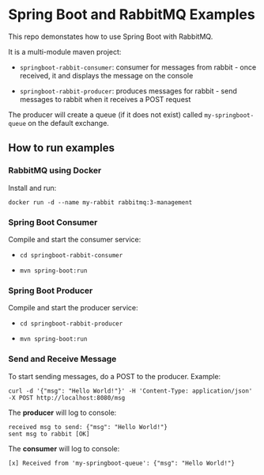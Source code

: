 # Spring Boot and RabbitMQ Examples

This repo demonstates how to use Spring Boot with RabbitMQ.

It is a multi-module maven project:

* `springboot-rabbit-consumer`: consumer for messages from rabbit - once received, it and displays the message on the console

* `springboot-rabbit-producer`: produces messages for rabbit - send messages to rabbit when it receives a POST request

The producer will create a queue (if it does not exist) called `my-springboot-queue` on the default exchange.
## How to run examples

### RabbitMQ using Docker

Install and run:

```
docker run -d --name my-rabbit rabbitmq:3-management
```

### Spring Boot Consumer

Compile and start the consumer service:

* `cd springboot-rabbit-consumer`

* `mvn spring-boot:run`

### Spring Boot Producer

Compile and start the producer service:

* `cd springboot-rabbit-producer`

* `mvn spring-boot:run`

### Send and Receive Message

To start sending messages, do a POST to the producer. Example:
```
curl -d '{"msg": "Hello World!"}' -H 'Content-Type: application/json' -X POST http://localhost:8080/msg
```

The **producer** will log to console:
```
received msg to send: {"msg": "Hello World!"}
sent msg to rabbit [OK]
```

The **consumer** will log to console:
```
[x] Received from 'my-springboot-queue': {"msg": "Hello World!"}
```

